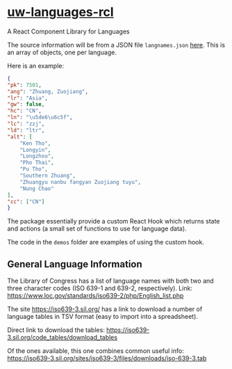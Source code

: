 # [uw-languages-rcl](https://unfoldingWord.github.io/uw-languages-rcl/)

A React Component Library for Languages

The source information will be from a JSON file `langnames.json` [here](https://td.unfoldingword.org/exports/langnames.json). 
This is an array of objects, one per language. 

Here is an example:

```json
{
"pk": 7501,
"ang": "Zhuang, Zuojiang",
"lr": "Asia",
"gw": false,
"hc": "CN",
"ln": "\u5de6\u6c5f",
"lc": "zzj",
"ld": "ltr",
"alt": [
    "Ken Tho",
    "Longyin",
    "Longzhou",
    "Pho Thai",
    "Pu Tho",
    "Southern Zhuang",
    "Zhuangyu nanbu fangyan Zuojiang tuyu",
    "Nung Chao"
],
"cc": ["CN"]
}
```

The package essentially provide a custom React Hook which returns
state and actions (a small set of functions to use for language data).

The code in the `demos` folder are examples of using the custom hook.

## General Language Information

The Library of Congress has a list of language names with both 
two and three character codes (ISO 639-1 and 639-2, respectively).
Link: https://www.loc.gov/standards/iso639-2/php/English_list.php

The site https://iso639-3.sil.org/ has a link to download a number of 
language tables in TSV format (easy to import into a spreadsheet).

Direct link to download the tables:
https://iso639-3.sil.org/code_tables/download_tables

Of the ones available, this one combines common useful info:
https://iso639-3.sil.org/sites/iso639-3/files/downloads/iso-639-3.tab
